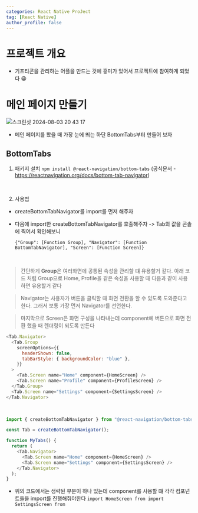 ```yaml
---
categories: React Native ProJect
tag: [React Native]
author_profile: false
---
```


# 프로젝트 개요

- 기프티콘을 관리하는 어플을 만드는 것에 흥미가 있어서 프로젝트에 참여하게 되었다 😀

# 메인 페이지 만들기

![스크린샷 2024-08-03 20 43 17](https://github.com/user-attachments/assets/b609e6ce-b42c-456e-8a0f-1e2c9f1baf7b)

- 메인 페이지를 봤을 때 가장 눈에 띄는 하단 BottomTabs부터 만들어 보자

## BottomTabs

1. 패키지 설치
   `npm install @react-navigation/bottom-tabs`
   (공식문서 - https://reactnavigation.org/docs/bottom-tab-navigator)

<br />

2. 사용법

- createBottomTabNavigator를 import를 먼저 해주자
- 다음에 import한 createBottomTabNavigator를 호출해주자
  -> Tab의 값을 콘솔에 찍어서 확인해보니

  `{"Group": [Function Group], "Navigator": [Function BottomTabNavigator], "Screen": [Function Screen]}`

<br>

> 간단하게 <strong>Group</strong>은 여러화면에 공통된 속성을 관리할 떄 유용할거 같다.
> 아래 코드 처럼 Group으로 Home, Profile을 같은 속성을 사용할 때 다음과 같이 사용하면 유용할거 같다

> Navigator는 사용자가 버튼을 클릭할 때 화면 전환을 할 수 있도록 도와준다고 한다. 그래서 보통 가장 먼저 Navigator를 선언한다.

> 마지막으로 Screen은 화면 구성을 나타내는데 component에 버튼으로 화면 전환 했을 때 렌더링이 되도록 만든다

```javascript
<Tab.Navigator>
  <Tab.Group
    screenOptions={{
      headerShown: false,
      tabBarStyle: { backgroundColor: "blue" },
    }}
  >
    <Tab.Screen name="Home" component={HomeScreen} />
    <Tab.Screen name="Profile" component={ProfileScreen} />
  </Tab.Group>
  <Tab.Screen name="Settings" component={SettingsScreen} />
</Tab.Navigator>
```

  <br>

```javascript
import { createBottomTabNavigator } from "@react-navigation/bottom-tabs";

const Tab = createBottomTabNavigator();

function MyTabs() {
  return (
    <Tab.Navigator>
      <Tab.Screen name="Home" component={HomeScreen} />
      <Tab.Screen name="Settings" component={SettingsScreen} />
    </Tab.Navigator>
  );
}
```

- 위의 코드에서는 생략된 부분이 하나 있는데 component를 사용할 떄 각각 컴포넌트들을 import를 진행해줘야한다
  `import HomeScreen from
import SettingsScreen from`
